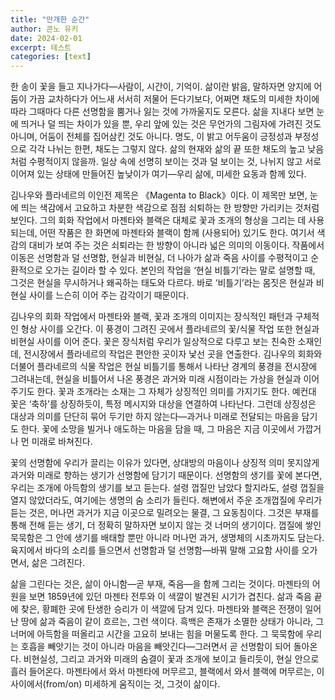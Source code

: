 ```yaml
---
title: "만개한 순간"
author: 콘노 유키
date: 2024-02-01
excerpt: 테스트
categories: [text]
---
```


한 송이 꽃을 들고 지나가다—사람이, 시간이, 기억이. 삶이란 밝음, 말하자면 양지에 어둠이 가끔 교차하다가 어느새 서서히  저물어 든다기보다, 어쩌면 채도의 미세한 차이에 따라 그때마다 다른 선명함을 뿜거나 잃는 것에 가까울지도 모른다.  삶을 지내다 보면 눈에 띄거나 덜 띄는 차이가 있을 뿐, 우리 앞에 있는 것은 무언가의 그림자에 가려진 것도 아니며, 어둠이 전체를  집어삼킨 것도 아니다. 명도, 이 밝고 어두움이 긍정성과 부정성으로 각각 나뉘는 한편, 채도는 그렇지 않다. 삶의 현재와 삶의 끝  또한 채도의 높고 낮음처럼 수평적이지 않을까. 일상 속에 선명히 보이는 것과 덜 보이는 것, 나뉘지 않고 서로 이어져 있는 상태에  만들어진 높낮이가 여기—우리 삶에, 미세한 요동과 함께 있다. 

김나우와 플라네르의 이인전 제목은 《Magenta to Black》이다. 이 제목만 보면, 눈에 띄는 색감에서 고요하고 차분한 색감으로  점점 쇠퇴하는 한 방향만 가리키는 것처럼 보인다. 그의 회화 작업에서 마젠타와 블랙은 대체로 꽃과 조개의 형상을 그리는 데  사용되는데, 어떤 작품은 한 화면에 마젠타와 블랙이 함께 (사용되어) 있기도 한다. 여기서 색감의 대비가 보여 주는 것은 쇠퇴라는  한 방향이 아니라 넓은 의미의 이동이다. 작품에서 이동은 선명함과 덜 선명함, 현실과 비현실, 더 나아가 삶과 죽음 사이를  수평적이고 순환적으로 오가는 길이라 할 수 있다. 본인의 작업을 ‘현실 비틀기’라는 말로 설명할 때, 그것은 현실을 무시하거나  왜곡하는 태도와 다르다. 바로 ‘비틀기’라는 몸짓은 현실과 비현실 사이를 느슨히 이어 주는 감각이기 때문이다.  

김나우의 회화 작업에서 마젠타와 블랙, 꽃과 조개의 이미지는 장식적인 패턴과 구체적인 형상 사이를 오간다. 이 풍경이 그려진  곳에서 플라네르의 꽃/식물 작업 또한 현실과 비현실 사이를 이어 준다. 꽃은 장식처럼 우리가 일상적으로 다루고 보는 친숙한  소재인데, 전시장에서 플라네르의 작업은 편안한 곳이자 낯선 곳을 연출한다. 김나우의 회화와 더불어 플라네르의 식물 작업은 현실  비틀기를 통해서 나타난 경계의 풍경을 전시장에 그려내는데, 현실을 비틀어서 나온 풍경은 과거와 미래 시점이라는 가상을 현실과  이어주기도 한다. 꽃과 조개라는 소재는 그 자체가 상징적인 의미를 가지기도 한다. 예컨대 꽃은 ‘축하’를 상징하듯이, 특정 메시지와  대상을 연결하여 나타난다. 그런데 상징성은 대상과 의미를 단단히 묶어 두기만 하지 않는다—과거나 미래로 전달되는 마음을  담기도 한다. 꽃에 소망을 빌거나 애도하는 마음을 담을 때, 그 마음은 지금 이곳에서 가깝거나 먼 미래로 바쳐진다.  

꽃의 선명함에 우리가 끌리는 이유가 있다면, 상대방의 마음이나 상징적 의미 못지않게 과거와 미래로 향하는 생기가 선명함에  담기기 때문이다. 선명함의 생기를 꽃에 본다면, 우리는 조개에 아득함의 생기를 보고 듣는다. 설령 껍질만 남았다 할지라도,  설령 껍질을 열지 않았더라도, 여기에는 생명의 숨 소리가 들린다. 해변에서 주운 조개껍질에 우리가 듣는 것은, 머나먼 과거가  지금 이곳으로 밀려오는 물결, 그 요동침이다. 그것은 부재를 통해 전해 듣는 생기, 더 정확히 말하자면 보이지 않는 것 너머의  생기이다. 껍질에 쌓인 묵묵함은 그 안에 생기를 배태할 뿐만 아니라 머나먼 과거, 생명체의 시초까지도 담는다. 육지에서 바다의  소리를 들으면서 선명함과 덜 선명함—바꿔 말해 고요함 사이를 오가면서, 삶은 그려진다.  

삶을 그린다는 것은, 삶이 아니함—곧 부재, 죽음—을 함께 그리는 것이다. 마젠타의 어원을 보면 1859년에 있던 마젠타 전투와  이 색깔이 발견된 시기가 겹친다. 삶과 죽음 끝에 찾은, 황폐한 곳에 탄생한 승리가 이 색깔에 담겨 있다. 마젠타와 블랙은 전쟁이  일어난 땅에 삶과 죽음이 같이 흐르는, 그런 색이다. 흑백은 존재가 소멸한 상태가 아니라, 그 너머에 아득함을 떠올리고 시간을  고요히 보내는 힘을 머물도록 한다. 그 묵묵함에 우리는 호흡을 빼앗기는 것이 아니라 마음을 빼앗긴다—그러면서 곧 선명함이  되어 돌아온다. 비현실성, 그리고 과거와 미래의 숨결이 꽃과 조개에 보이고 들리듯이, 현실 안으로 흘러 들어온다. 마젠타에서 와서  마젠타에 머무르고, 블랙에서 와서 블랙에 머무르는, 이 사이에서(from/on) 미세하게 움직이는 것, 그것이 삶이다.

